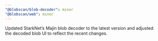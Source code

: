 ```yaml
---
"@blobscan/blob-decoder": minor
"@blobscan/web": minor
---
```


Updated StarkNet’s Majin blob decoder to the latest version and adjusted the decoded blob UI to reflect the recent changes.

